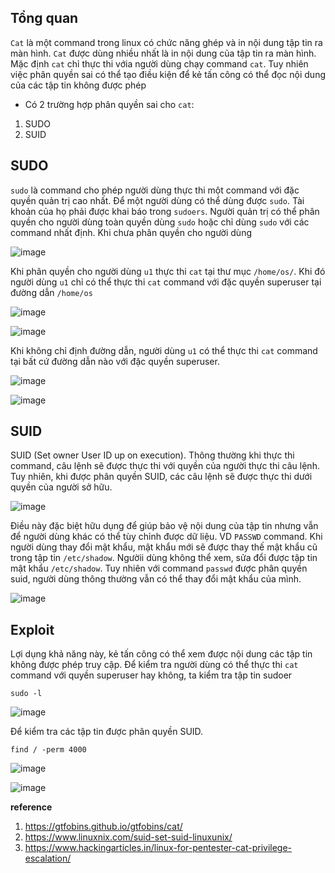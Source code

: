 ## Tổng quan 
`Cat` là một command trong linux có chức năng ghép và in nội dung tập tin ra màn hình. `Cat` được dùng nhiều
nhất là in nội dung của tập tin ra màn hình. Mặc định `cat` chỉ thực thi vớia người dùng chạy command `cat`.
Tuy nhiên việc phân quyền sai có thể tạo điều kiện để kẻ tấn công có thể đọc nội dung của các tập tin không
được phép 
- Có 2 trường hợp phân quyền sai cho `cat`: 
1. SUDO 
2. SUID 

## SUDO 
`sudo` là command cho phép người dùng thực thi một command với đặc quyền quản trị cao nhất. Để một người dùng
có thể dùng được `sudo`. Tài khoản của họ phải được khai báo trong `sudoers`. 
Người quản trị có thể phân quyền cho người dùng toàn quyền dùng `sudo` hoặc chỉ dùng `sudo` với các command 
nhất định. 
Khi chưa phân quyền cho người dùng  
  
![image](https://user-images.githubusercontent.com/22276823/142622588-b85c69dc-b0f3-4f52-ab83-56be164b60c6.png)  
  
Khi phân quyền cho người dùng `u1` thực thi `cat` tại thư mục `/home/os/`. Khi đó người dùng `u1` chỉ có thể
thực thi `cat` command với đặc quyền superuser tại đường dẫn `/home/os` 
  
![image](https://user-images.githubusercontent.com/22276823/142623302-1f18dcd8-b900-485d-9d99-d36c0c477649.png)  
  
![image](https://user-images.githubusercontent.com/22276823/142623169-fad7a0fa-a463-476d-b66b-a79bbb94ac2c.png)  
  
Khi không chỉ định đường dẫn, người dùng `u1` có thể thực thi `cat` command tại bất cứ đường dẫn nào với đặc
quyền superuser. 
  
![image](https://user-images.githubusercontent.com/22276823/142623557-e0db5b23-fdcf-4e2c-b21c-3abaa646e75a.png)  
  
![image](https://user-images.githubusercontent.com/22276823/142623614-a6d78da9-c932-4db7-99bd-6981cdf25cff.png)  
  
## SUID 
SUID (Set owner User ID up on execution). Thông thường khi thực thi command, câu lệnh sẽ được thực thi với quyền
của người thực thi câu lệnh. Tuy nhiên, khi được phân quyền SUID, các câu lệnh sẽ được thực thi dưới quyền của người sở hữu. 
  
![image](https://user-images.githubusercontent.com/22276823/142624271-2a59a57b-e684-47a7-a35a-3fd5335f4630.png) 
  
Điều này đặc biệt hữu dụng để giúp bảo vệ nội dung của tập tin nhưng vẫn để người dùng khác có thể tùy chỉnh được dữ liệu. 
VD `PASSWD` command. Khi người dùng thay đổi mật khẩu, mật khẩu mới sẽ được thay thế mật khẩu cũ trong tập tin `/etc/shadow`.
Ngườii dùng không thể xem, sửa đổi được tập tin mật khẩu `/etc/shadow`. Tuy nhiên với command `passwd` được phân quyền suid,
người dùng thông thường vẫn có thể thay đổi mật khẩu của mình. 
  
![image](https://user-images.githubusercontent.com/22276823/142624972-dc6576bd-83e2-4f9d-85f5-b09213b8342c.png)  
  
## Exploit 
Lợi dụng khả năng này, kẻ tấn công có thể xem được nội dung các tập tin không được phép truy cập. 
Để kiểm tra người dùng có thể thực thi `cat` command với quyền superuser hay không, ta kiểm tra tập tin sudoer 
```
sudo -l  
``` 
![image](https://user-images.githubusercontent.com/22276823/142625520-2797f292-78e4-4608-9adf-59abb2412e75.png) 
  
Để kiểm tra các tập tin được phân quyền SUID. 
```
find / -perm 4000
```  
![image](https://user-images.githubusercontent.com/22276823/142626241-e6bbfb0d-0fe7-473b-b5b2-c71f20c57c94.png) 
 
![image](https://user-images.githubusercontent.com/22276823/142626384-2828cf10-911f-4e5f-be6f-1386b69609de.png) 

**reference** 
1. https://gtfobins.github.io/gtfobins/cat/ 
2. https://www.linuxnix.com/suid-set-suid-linuxunix/ 
3. https://www.hackingarticles.in/linux-for-pentester-cat-privilege-escalation/ 




